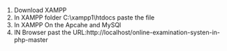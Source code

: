 1. Download XAMPP
2. In XAMPP folder C:\xampp1\htdocs paste the file
3. In XAMPP On the Apcahe and MySQl
4. IN Browser past the URL:http://localhost/online-examination-systen-in-php-master
